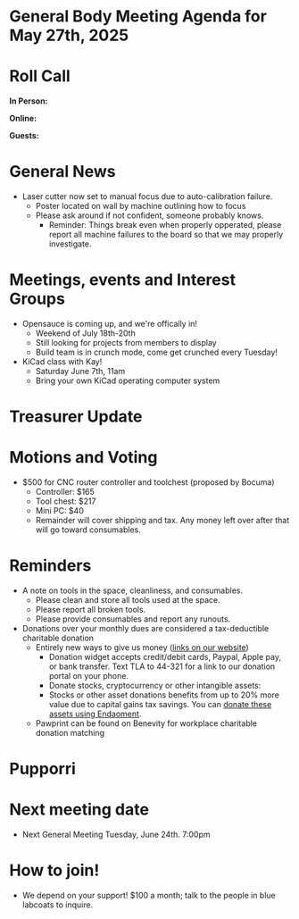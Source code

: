 # General Body Meeting Agenda for May 27th, 2025
# Roll Call
**In Person:**

**Online:**


**Guests:**


# General News
- Laser cutter now set to manual focus due to auto-calibration failure. 
  - Poster located on wall by machine outlining how to focus
  - Please ask around if not confident, someone probably knows. 
    - Reminder: Things break even when properly opperated, please report all machine failures to the board 
      so that we may properly investigate. 

# Meetings, events and Interest Groups
- Opensauce is coming up, and we're offically in! 
    - Weekend of July 18th-20th
    - Still looking for projects from members to display
    - Build team is in crunch mode, come get crunched every Tuesday! 
- KiCad class with Kay! 
    - Saturday June 7th, 11am 
    - Bring your own KiCad operating computer system 

# Treasurer Update


# Motions and Voting
- $500 for CNC router controller and toolchest (proposed by Bocuma)
  - Controller: $165
  - Tool chest: $217
  - Mini PC: $40
  - Remainder will cover shipping and tax. Any money left over after that will go toward consumables.

# Reminders
- A note on tools in the space, cleanliness, and consumables.
  - Please clean and store all tools used at the space.
  - Please report all broken tools.
  - Please provide consumables and report any runouts. 
- Donations over your monthly dues are considered a tax-deductible charitable donation
  - Entirely new ways to give us money ([links on our website](https://pawprintprototyping.org/pages/donate/))
    - Donation widget accepts credit/debit cards, Paypal, Apple pay, or bank transfer.  Text TLA to 44-321 for a link to our donation portal on your phone.
    - Donate stocks, cryptocurrency or other intangible assets:
    - Stocks or other asset donations benefits from up to 20% more value due to capital gains tax savings. You can [donate these assets using Endaoment](https://app.endaoment.org/orgs/84-4428024).
  - Pawprint can be found on Benevity for workplace charitable donation matching

# Pupporri 


# Next meeting date
- Next General Meeting Tuesday, June 24th. 7:00pm

# How to join! 
- We depend on your support! $100 a month; talk to the people in blue labcoats to inquire. 
